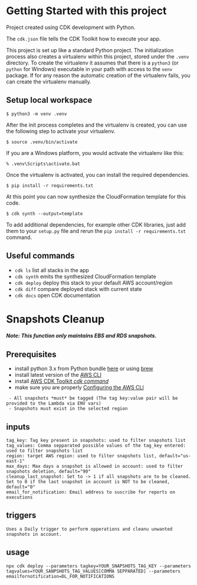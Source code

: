 # Getting Started with this project

Project created using CDK development with Python.

The `cdk.json` file tells the CDK Toolkit how to execute your app.

This project is set up like a standard Python project. The initialization
process also creates a virtualenv within this project, stored under the `.venv`
directory. To create the virtualenv it assumes that there is a `python3`
(or `python` for Windows) executable in your path with access to the `venv`
package. If for any reason the automatic creation of the virtualenv fails,
you can create the virtualenv manually.

## Setup local workspace

```
$ python3 -m venv .venv
```

After the init process completes and the virtualenv is created, you can use the following
step to activate your virtualenv.

```
$ source .venv/bin/activate
```

If you are a Windows platform, you would activate the virtualenv like this:

```
% .venv\Scripts\activate.bat
```

Once the virtualenv is activated, you can install the required dependencies.

```
$ pip install -r requirements.txt
```

At this point you can now synthesize the CloudFormation template for this code.

```
$ cdk synth --output=template
```

To add additional dependencies, for example other CDK libraries, just add
them to your `setup.py` file and rerun the `pip install -r requirements.txt`
command.

## Useful commands

- `cdk ls` list all stacks in the app
- `cdk synth` emits the synthesized CloudFormation template
- `cdk deploy` deploy this stack to your default AWS account/region
- `cdk diff` compare deployed stack with current state
- `cdk docs` open CDK documentation

# Snapshots Cleanup

##### Note: This function only maintains EBS and RDS snapshots.

## Prerequisites

- install python 3.x from Python bundle [here](https://www.python.org/downloads/) or using [brew](https://docs.brew.sh/Homebrew-and-Python)
- install latest version of the [AWS CLI](https://docs.aws.amazon.com/cli/latest/userguide/getting-started-install.html)
- install [AWS CDK Toolkit _cdk command_](https://docs.aws.amazon.com/cdk/v2/guide/cli.html)
- make sure you are properly [Configuring the AWS CLI](https://docs.aws.amazon.com/cli/latest/userguide/cli-chap-configure.html)

```
 - All snapshots *must* be tagged (The tag key:value pair will be provided to the Lambda via ENV vars)
 - Snapshots must exist in the selected region
```

## inputs

```
tag_key: Tag key present in snapshots: used to filter snapshots list
tag_values: Comma sepparated possible values of the tag_key entered: used to filter snapshots list
region: target AWS region: used to filter snapshots list, default="us-east-1"
max_days: Max days a snapshot is allowed in account: used to filter snapshots deletion, default="90"
cleanup_last_snapshot: Set to -> 1 if all snapshots are to be cleaned. Set to 0 if the last snapshot in account is NOT to be cleaned, default="0"
email_for_notification: Email address to suscribe for reports on executions

```

## triggers

```
Uses a Daily trigger to perform opperations and cleanu unwanted snapshots in account.
```

## usage

```
npx cdk deploy --parameters tagkey=YOUR_SNAPSHOTS_TAG_KEY --parameters tagvalues=YOUR_SANPSHOTS_TAG_VALUES[COMMA SEPPARATED] --parameters emailfornotification=DL_FOR_NOTIFICATIONS
```
